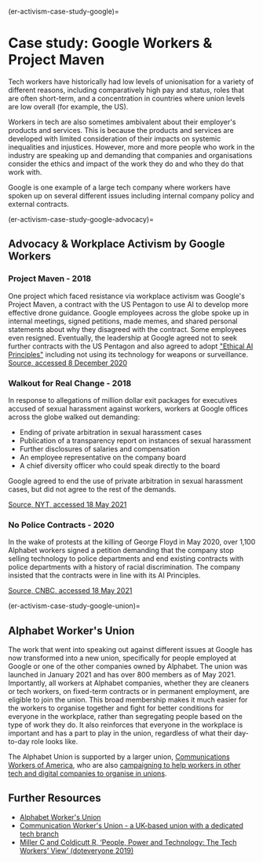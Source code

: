 (er-activism-case-study-google)=
# Case study: Google Workers & Project Maven

Tech workers have historically had low levels of unionisation for a variety of different reasons, including comparatively high pay and status, roles that are often short-term, and a concentration in countries where union levels are low overall (for example, the US).  

Workers in tech are also sometimes ambivalent about their employer's products and services. 
This is because the products and services are developed with limited consideration of their impacts on systemic inequalities and injustices.
However, more and more people who work in the industry are speaking up and demanding that companies and organisations consider the ethics and impact of the work they do and who they do that work with. 

Google is one example of a large tech company where workers have spoken up on several different issues including internal company policy and external contracts. 

(er-activism-case-study-google-advocacy)=
## Advocacy & Workplace Activism by Google Workers 
### Project Maven - 2018
One project which faced resistance via workplace activism was Google's Project Maven, a contract with the US Pentagon to use AI to develop more effective drone guidance.
Google employees across the globe spoke up in internal meetings, signed petitions, made memes, and shared personal statements about why they disagreed with the contract.
Some employees even resigned.
Eventually, the leadership at Google agreed not to seek further contracts with the US Pentagon and also agreed to adopt ["Ethical AI Principles"](https://blog.google/technology/ai/ai-principles/) including not using its technology for weapons or surveillance.
[Source, accessed 8 December 2020](https://jacobinmag.com/2018/06/google-project-maven-military-tech-workers)

### Walkout for Real Change - 2018 
In response to allegations of million dollar exit packages for executives accused of sexual harassment against workers, workers at Google offices across the globe walked out demanding: 
* Ending of private arbitration in sexual harassment cases 
* Publication of a transparency report on instances of sexual harassment
* Further disclosures of salaries and compensation
* An employee representative on the company board
* A chief diversity officer who could speak directly to the board

Google agreed to end the use of private arbitration in sexual harassment cases, but did not agree to the rest of the demands. 

[Source, NYT, accessed 18 May 2021](https://www.nytimes.com/2018/11/01/technology/google-walkout-sexual-harassment.html)

### No Police Contracts - 2020
In the wake of protests at the killing of George Floyd in May 2020, over 1,100 Alphabet workers signed a petition demanding that the company stop selling technology to police departments and end existing contracts with police departments with a history of racial discrimination. 
The company insisted that the contracts were in line with its AI Principles. 

[Source, CNBC, accessed 18 May 2021](https://www.cnbc.com/2020/06/22/google-employees-petition-company-to-cancel-police-contracts.html)

(er-activism-case-study-google-union)=
## Alphabet Worker's Union

The work that went into speaking out against different issues at Google has now transformed into a new union, specifically for people employed at Google or one of the other companies owned by Alphabet.
The union was launched in January 2021 and has over 800 members as of May 2021. 
Importantly, all workers at Alphabet companies, whether they are cleaners or tech workers, on fixed-term contracts or in permanent employment, are eligible to join the union.
This broad membership makes it much easier for the workers to organise together and fight for better conditions for everyone in the workplace, rather than segregating people based on the type of work they do. 
It also reinforces that everyone in the workplace is important and has a part to play in the union, regardless of what their day-to-day role looks like. 

The Alphabet Union is supported by a larger union, [Communications Workers of America](https://cwa-union.org/), who are also [campaigning to help workers in other tech and digital companies to organise in unions](https://cwa-union.org/news/releases/cwa-launches-new-initiative-in-support-of-organizing-tech-and-game-workers). 

## Further Resources 

* [Alphabet Worker's Union](https://alphabetworkersunion.org/)
* [Communication Worker's Union - a UK-based union with a dedicated tech branch](https://cwu.org) 
* [Miller C and Coldicutt R, ‘People, Power and Technology: The Tech Workers’ View’ (doteveryone 2019)](https://doteveryone.org.uk/report/workersview/)
